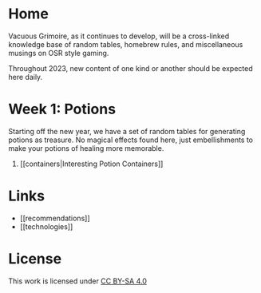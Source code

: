 # Home
Vacuous Grimoire, as it continues to develop, will be a cross-linked knowledge base of random tables, homebrew rules, and miscellaneous musings on OSR style gaming.

Throughout 2023, new content of one kind or another should be expected here daily.

# Week 1: Potions
Starting off the new year, we have a set of random tables for generating potions as treasure. No magical effects found here, just embellishments to make your potions of healing more memorable.

1. [[containers|Interesting Potion Containers]]

# Links
- [[recommendations]]
- [[technologies]]

# License
This work is licensed under [CC BY-SA 4.0](http://creativecommons.org/licenses/by-sa/4.0)